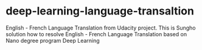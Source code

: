 # deep-learning-language-transaltion
English - French Language Translation from Udacity project. 
This is Sungho solution how to resolve English - French Language Translation based on Nano degree program Deep Learning 
